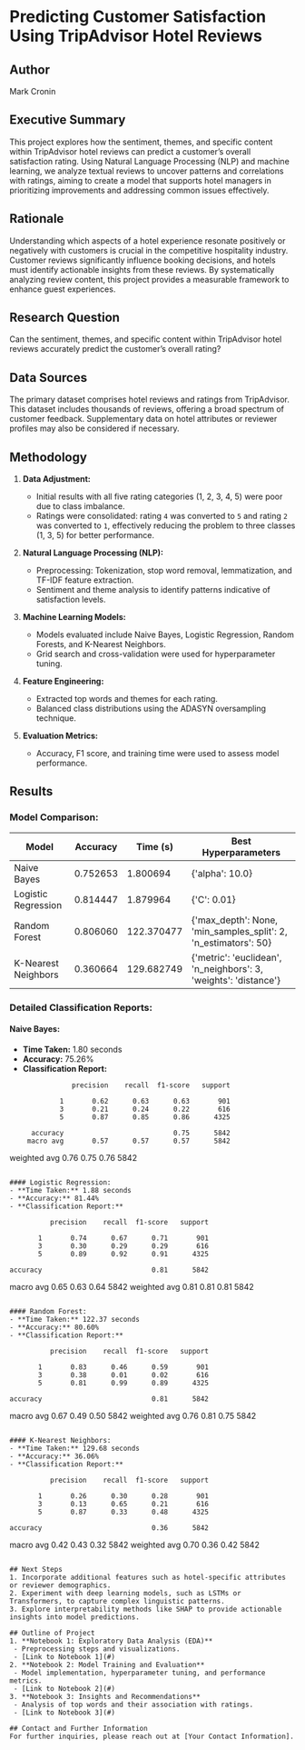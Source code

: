 
# Predicting Customer Satisfaction Using TripAdvisor Hotel Reviews

## Author
Mark Cronin

## Executive Summary
This project explores how the sentiment, themes, and specific content within TripAdvisor hotel reviews can predict a customer’s overall satisfaction rating. Using Natural Language Processing (NLP) and machine learning, we analyze textual reviews to uncover patterns and correlations with ratings, aiming to create a model that supports hotel managers in prioritizing improvements and addressing common issues effectively.

## Rationale
Understanding which aspects of a hotel experience resonate positively or negatively with customers is crucial in the competitive hospitality industry. Customer reviews significantly influence booking decisions, and hotels must identify actionable insights from these reviews. By systematically analyzing review content, this project provides a measurable framework to enhance guest experiences.

## Research Question
Can the sentiment, themes, and specific content within TripAdvisor hotel reviews accurately predict the customer’s overall rating?

## Data Sources
The primary dataset comprises hotel reviews and ratings from TripAdvisor. This dataset includes thousands of reviews, offering a broad spectrum of customer feedback. Supplementary data on hotel attributes or reviewer profiles may also be considered if necessary.

## Methodology
1. **Data Adjustment:**
   - Initial results with all five rating categories (1, 2, 3, 4, 5) were poor due to class imbalance.
   - Ratings were consolidated: rating `4` was converted to `5` and rating `2` was converted to `1`, effectively reducing the problem to three classes (1, 3, 5) for better performance.

2. **Natural Language Processing (NLP):**
   - Preprocessing: Tokenization, stop word removal, lemmatization, and TF-IDF feature extraction.
   - Sentiment and theme analysis to identify patterns indicative of satisfaction levels.

3. **Machine Learning Models:**
   - Models evaluated include Naive Bayes, Logistic Regression, Random Forests, and K-Nearest Neighbors.
   - Grid search and cross-validation were used for hyperparameter tuning.

4. **Feature Engineering:**
   - Extracted top words and themes for each rating.
   - Balanced class distributions using the ADASYN oversampling technique.

5. **Evaluation Metrics:**
   - Accuracy, F1 score, and training time were used to assess model performance.

## Results

### Model Comparison:
| Model                 | Accuracy | Time (s)   | Best Hyperparameters                                   |
|-----------------------|----------|------------|-------------------------------------------------------|
| Naive Bayes           | 0.752653 | 1.800694   | {'alpha': 10.0}                                      |
| Logistic Regression   | 0.814447 | 1.879964   | {'C': 0.01}                                          |
| Random Forest         | 0.806060 | 122.370477 | {'max_depth': None, 'min_samples_split': 2, 'n_estimators': 50} |
| K-Nearest Neighbors   | 0.360664 | 129.682749 | {'metric': 'euclidean', 'n_neighbors': 3, 'weights': 'distance'} |

### Detailed Classification Reports:

#### Naive Bayes:
- **Time Taken:** 1.80 seconds
- **Accuracy:** 75.26%
- **Classification Report:**
  ```
              precision    recall  f1-score   support

           1       0.62      0.63      0.63       901
           3       0.21      0.24      0.22       616
           5       0.87      0.85      0.86      4325

    accuracy                           0.75      5842
   macro avg       0.57      0.57      0.57      5842
weighted avg       0.76      0.75      0.76      5842
  ```

#### Logistic Regression:
- **Time Taken:** 1.88 seconds
- **Accuracy:** 81.44%
- **Classification Report:**
  ```
              precision    recall  f1-score   support

           1       0.74      0.67      0.71       901
           3       0.30      0.29      0.29       616
           5       0.89      0.92      0.91      4325

    accuracy                           0.81      5842
   macro avg       0.65      0.63      0.64      5842
weighted avg       0.81      0.81      0.81      5842
  ```

#### Random Forest:
- **Time Taken:** 122.37 seconds
- **Accuracy:** 80.60%
- **Classification Report:**
  ```
              precision    recall  f1-score   support

           1       0.83      0.46      0.59       901
           3       0.38      0.01      0.02       616
           5       0.81      0.99      0.89      4325

    accuracy                           0.81      5842
   macro avg       0.67      0.49      0.50      5842
weighted avg       0.76      0.81      0.75      5842
  ```

#### K-Nearest Neighbors:
- **Time Taken:** 129.68 seconds
- **Accuracy:** 36.06%
- **Classification Report:**
  ```
              precision    recall  f1-score   support

           1       0.26      0.30      0.28       901
           3       0.13      0.65      0.21       616
           5       0.87      0.33      0.48      4325

    accuracy                           0.36      5842
   macro avg       0.42      0.43      0.32      5842
weighted avg       0.70      0.36      0.42      5842
  ```

## Next Steps
1. Incorporate additional features such as hotel-specific attributes or reviewer demographics.
2. Experiment with deep learning models, such as LSTMs or Transformers, to capture complex linguistic patterns.
3. Explore interpretability methods like SHAP to provide actionable insights into model predictions.

## Outline of Project
1. **Notebook 1: Exploratory Data Analysis (EDA)**
   - Preprocessing steps and visualizations.
   - [Link to Notebook 1](#)
2. **Notebook 2: Model Training and Evaluation**
   - Model implementation, hyperparameter tuning, and performance metrics.
   - [Link to Notebook 2](#)
3. **Notebook 3: Insights and Recommendations**
   - Analysis of top words and their association with ratings.
   - [Link to Notebook 3](#)

## Contact and Further Information
For further inquiries, please reach out at [Your Contact Information].
